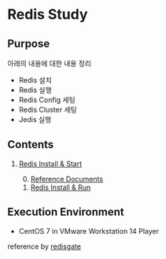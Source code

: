 # Redis Study

## Purpose

아래의 내용에 대한 내용 정리

- Redis 설치
- Redis 실행
- Redis Config 세팅
- Redis Cluster 세팅
- Jedis 실행

## Contents

1. [Redis Install & Start](./1.%20Redis%20Install%20&%20Start)

    0. [Reference Documents](./1.%20Redis%20Install%20%26%20Start/0.%20Reference%20Documents)
    1. [Redis Install & Run](./1.%20Redis%20Install%20%26%20Start/1.%20Redis%20Install%20%26%20Run/)
    
## Execution Environment

- CentOS 7 in VMware Workstation 14 Player

reference by [redisgate](http://redisgate.kr/redis/introduction/redis_intro.php)